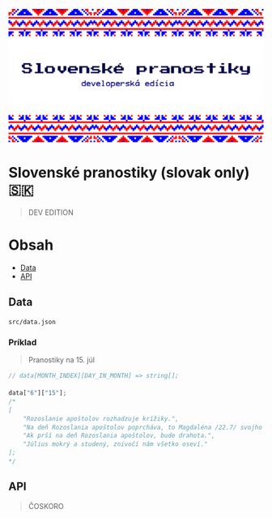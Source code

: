 <p align="center">
  <img src="https://github.com/patrikmasiar/slovenske-pranostiky/blob/main/cover.jpeg?raw=true">
</p>


# Slovenské pranostiky (slovak only) 🇸🇰
> DEV EDITION

# Obsah
* [Data](#data)
* [API](#api)

## Data
`src/data.json`

### Príklad

> Pranostiky na 15. júl

```javascript
// data[MONTH_INDEX][DAY_IN_MONTH] => string[];

data["6"]["15"];
/*
[
    "Rozoslanie apoštolov rozhadzuje krížiky.",
    "Na deň Rozoslania apoštolov poprcháva, to Magdaléna /22.7/ svojho pána",
    "Ak prší na deň Rozoslania apoštolov, bude drahota.",
    "Július mokrý a studený, znivočí nám všetko oseví."
];
*/
```

## API
> ČOSKORO
